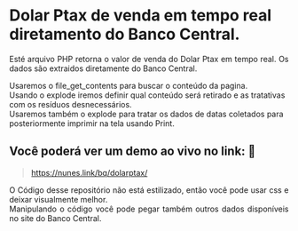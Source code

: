 # Dolar Ptax de venda em tempo real diretamento do Banco Central.
<p align="justify">Esté arquivo PHP retorna o valor de venda do Dolar Ptax em tempo real. Os dados são extraidos diretamente do Banco Central.

Usaremos o file_get_contents para buscar o conteúdo da pagina.
<br>Usando o explode iremos definir qual conteúdo será retirado e as tratativas com os resíduos desnecessários.
<br>Usaremos também o explode para tratar os dados de datas coletados para posteriormente imprimir na tela usando Print.</p>

## Você poderá ver um demo ao vivo no link: :dash:

> https://nunes.link/bq/dolarptax/

<p align="justify">O Código desse repositório não está estilizado, então você pode usar css e deixar visualmente melhor.
<br>Manipulando o código você pode pegar também outros dados disponíveis no site do Banco Central.<p>
